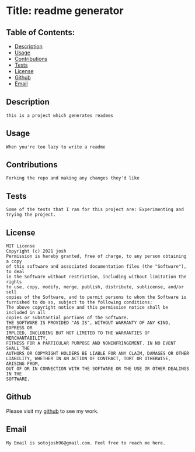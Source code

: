 # Title: readme generator

## Table of Contents:

* [Description](#Description)
* [Usage](#Usage)
* [Contributions](#Contributions)
* [Tests](#Tests)
* [License](#License)
* [Github](#Github)
* [Email](#Email)


<a name="#Description"></a>
## Description
    this is a project which generates readmes

<a name="#Usage"></a>
## Usage
    When you're too lazy to write a readme

<a name="#Contribution"></a>
## Contributions 
    Forking the repo and making any changes they'd like

<a name="#Tests"></a>
## Tests
    Some of the tests that I ran for this project are: Experimenting and trying the project.

<a name="#License"></a>
## License
    MIT License
    Copyright (c) 2021 josh
    Permission is hereby granted, free of charge, to any person obtaining a copy
    of this software and associated documentation files (the "Software"), to deal
    in the Software without restriction, including without limitation the rights
    to use, copy, modify, merge, publish, distribute, sublicense, and/or sell
    copies of the Software, and to permit persons to whom the Software is
    furnished to do so, subject to the following conditions:
    The above copyright notice and this permission notice shall be included in all
    copies or substantial portions of the Software.
    THE SOFTWARE IS PROVIDED "AS IS", WITHOUT WARRANTY OF ANY KIND, EXPRESS OR
    IMPLIED, INCLUDING BUT NOT LIMITED TO THE WARRANTIES OF MERCHANTABILITY,
    FITNESS FOR A PARTICULAR PURPOSE AND NONINFRINGEMENT. IN NO EVENT SHALL THE
    AUTHORS OR COPYRIGHT HOLDERS BE LIABLE FOR ANY CLAIM, DAMAGES OR OTHER
    LIABILITY, WHETHER IN AN ACTION OF CONTRACT, TORT OR OTHERWISE, ARISING FROM,
    OUT OF OR IN CONNECTION WITH THE SOFTWARE OR THE USE OR OTHER DEALINGS IN THE
    SOFTWARE.

<a name="#GitHub"></a>
## Github
Please visit my [github](https://github.com/fewb92/read-me-generator) to see my work.

<a name="#Email"></a>
## Email
    My Email is sotojosh96@gmail.com. Feel free to reach me here.